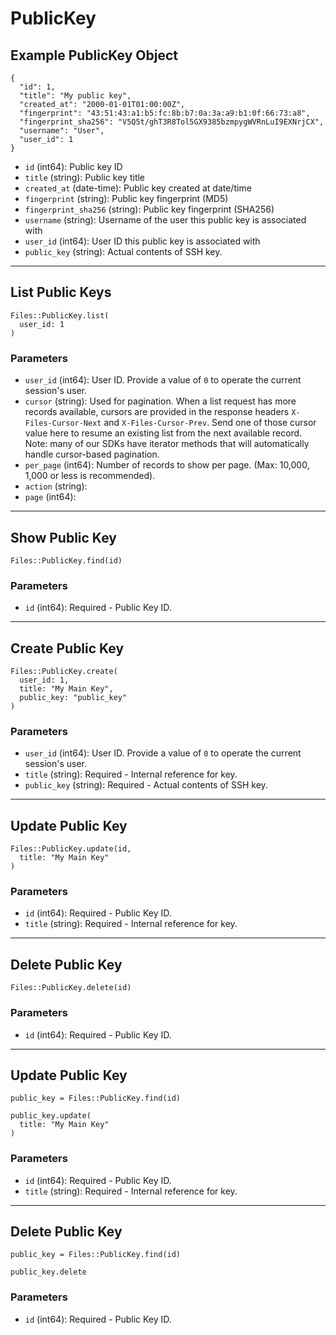 # PublicKey

## Example PublicKey Object

```
{
  "id": 1,
  "title": "My public key",
  "created_at": "2000-01-01T01:00:00Z",
  "fingerprint": "43:51:43:a1:b5:fc:8b:b7:0a:3a:a9:b1:0f:66:73:a8",
  "fingerprint_sha256": "V5Q5t/ghT3R8Tol5GX9385bzmpygWVRnLuI9EXNrjCX",
  "username": "User",
  "user_id": 1
}
```

* `id` (int64): Public key ID
* `title` (string): Public key title
* `created_at` (date-time): Public key created at date/time
* `fingerprint` (string): Public key fingerprint (MD5)
* `fingerprint_sha256` (string): Public key fingerprint (SHA256)
* `username` (string): Username of the user this public key is associated with
* `user_id` (int64): User ID this public key is associated with
* `public_key` (string): Actual contents of SSH key.


---

## List Public Keys

```
Files::PublicKey.list(
  user_id: 1
)
```

### Parameters

* `user_id` (int64): User ID.  Provide a value of `0` to operate the current session's user.
* `cursor` (string): Used for pagination.  When a list request has more records available, cursors are provided in the response headers `X-Files-Cursor-Next` and `X-Files-Cursor-Prev`.  Send one of those cursor value here to resume an existing list from the next available record.  Note: many of our SDKs have iterator methods that will automatically handle cursor-based pagination.
* `per_page` (int64): Number of records to show per page.  (Max: 10,000, 1,000 or less is recommended).
* `action` (string): 
* `page` (int64): 


---

## Show Public Key

```
Files::PublicKey.find(id)
```

### Parameters

* `id` (int64): Required - Public Key ID.


---

## Create Public Key

```
Files::PublicKey.create(
  user_id: 1, 
  title: "My Main Key", 
  public_key: "public_key"
)
```

### Parameters

* `user_id` (int64): User ID.  Provide a value of `0` to operate the current session's user.
* `title` (string): Required - Internal reference for key.
* `public_key` (string): Required - Actual contents of SSH key.


---

## Update Public Key

```
Files::PublicKey.update(id, 
  title: "My Main Key"
)
```

### Parameters

* `id` (int64): Required - Public Key ID.
* `title` (string): Required - Internal reference for key.


---

## Delete Public Key

```
Files::PublicKey.delete(id)
```

### Parameters

* `id` (int64): Required - Public Key ID.


---

## Update Public Key

```
public_key = Files::PublicKey.find(id)

public_key.update(
  title: "My Main Key"
)
```

### Parameters

* `id` (int64): Required - Public Key ID.
* `title` (string): Required - Internal reference for key.


---

## Delete Public Key

```
public_key = Files::PublicKey.find(id)

public_key.delete
```

### Parameters

* `id` (int64): Required - Public Key ID.
